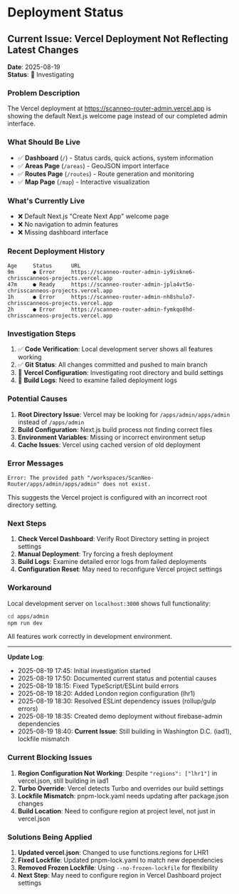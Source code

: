 # Deployment Status

## Current Issue: Vercel Deployment Not Reflecting Latest Changes

**Date**: 2025-08-19  
**Status**: 🔄 Investigating

### Problem Description

The Vercel deployment at https://scanneo-router-admin.vercel.app is showing the default Next.js welcome page instead of our completed admin interface.

### What Should Be Live

- ✅ **Dashboard** (`/`) - Status cards, quick actions, system information
- ✅ **Areas Page** (`/areas`) - GeoJSON import interface
- ✅ **Routes Page** (`/routes`) - Route generation and monitoring
- ✅ **Map Page** (`/map`) - Interactive visualization

### What's Currently Live

- ❌ Default Next.js "Create Next App" welcome page
- ❌ No navigation to admin features
- ❌ Missing dashboard interface

### Recent Deployment History

```
Age     Status      URL
9m      ● Error     https://scanneo-router-admin-iy9iskne6-chrisscanneos-projects.vercel.app
47m     ● Ready     https://scanneo-router-admin-jpla4vt5o-chrisscanneos-projects.vercel.app
1h      ● Error     https://scanneo-router-admin-nh8shulo7-chrisscanneos-projects.vercel.app
2h      ● Error     https://scanneo-router-admin-fymkqo8hd-chrisscanneos-projects.vercel.app
```

### Investigation Steps

1. ✅ **Code Verification**: Local development server shows all features working
2. ✅ **Git Status**: All changes committed and pushed to main branch
3. 🔄 **Vercel Configuration**: Investigating root directory and build settings
4. 🔄 **Build Logs**: Need to examine failed deployment logs

### Potential Causes

1. **Root Directory Issue**: Vercel may be looking for `/apps/admin/apps/admin` instead of `/apps/admin`
2. **Build Configuration**: Next.js build process not finding correct files
3. **Environment Variables**: Missing or incorrect environment setup
4. **Cache Issues**: Vercel using cached version of old deployment

### Error Messages

```
Error: The provided path "/workspaces/ScanNeo-Router/apps/admin/apps/admin" does not exist.
```

This suggests the Vercel project is configured with an incorrect root directory setting.

### Next Steps

1. **Check Vercel Dashboard**: Verify Root Directory setting in project settings
2. **Manual Deployment**: Try forcing a fresh deployment
3. **Build Logs**: Examine detailed error logs from failed deployments
4. **Configuration Reset**: May need to reconfigure Vercel project settings

### Workaround

Local development server on `localhost:3000` shows full functionality:

```bash
cd apps/admin
npm run dev
```

All features work correctly in development environment.

---

**Update Log**:

- 2025-08-19 17:45: Initial investigation started
- 2025-08-19 17:50: Documented current status and potential causes
- 2025-08-19 18:15: Fixed TypeScript/ESLint build errors
- 2025-08-19 18:20: Added London region configuration (lhr1)
- 2025-08-19 18:30: Resolved ESLint dependency issues (rollup/gulp errors)
- 2025-08-19 18:35: Created demo deployment without firebase-admin dependencies
- 2025-08-19 18:40: **Current Issue**: Still building in Washington D.C. (iad1), lockfile mismatch

### Current Blocking Issues

1. **Region Configuration Not Working**: Despite `"regions": ["lhr1"]` in vercel.json, still building in iad1
2. **Turbo Override**: Vercel detects Turbo and overrides our build settings
3. **Lockfile Mismatch**: pnpm-lock.yaml needs updating after package.json changes
4. **Build Location**: Need to configure region at project level, not just in vercel.json

### Solutions Being Applied

1. **Updated vercel.json**: Changed to use functions.regions for LHR1
2. **Fixed Lockfile**: Updated pnpm-lock.yaml to match new dependencies
3. **Removed Frozen Lockfile**: Using `--no-frozen-lockfile` for flexibility
4. **Next Step**: May need to configure region in Vercel Dashboard project settings
